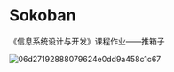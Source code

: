 # Sokoban
《信息系统设计与开发》课程作业——推箱子

![06d27192888079624e0dd9a458c1c67](https://github.com/Yanqin-s/Sokoban/assets/73566885/35f58cb1-0b8c-40e4-bb47-b7af9482bcfc)
